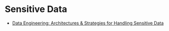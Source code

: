 # Sensitive Data



- [Data Engineering: Architectures & Strategies for Handling Sensitive Data](https://blog.det.life/data-engineering-architectures-strategies-for-handling-sensitive-data-83292b997c17)
